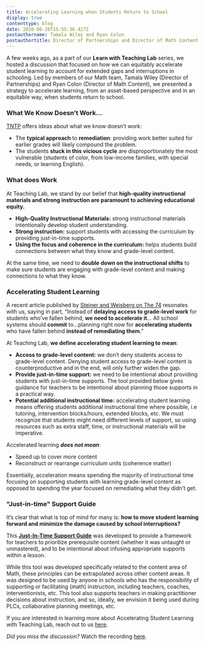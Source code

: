 ```yaml
---
title: Accelerating Learning when Students Return to School
display: true
contenttype: blog
date: 2020-06-26T15:55:36.427Z
postauthorname: Tamala Wiley and Ryan Colon
postauthortitle: Director of Partnerships and Director of Math Content
---
```

A few weeks ago, as a part of our **Learn with Teaching Lab** series, we hosted a discussion that focused on how we can equitably accelerate student learning to account for extended gaps and interruptions in schooling. Led by members of our Math team, Tamala Wiley (Director of Partnerships) and Ryan Colon (Director of Math Content), we presented a strategy to accelerate learning, from an asset-based perspective and in an equitable way, when students return to school.

### What We Know Doesn’t Work...

[TNTP](https://tntp.org/assets/set-resources/TNTP_Learning_Acceleration_Guide_Final.pdf) offers ideas about what we know doesn’t work:

* The **typical approach** to **remediation**: providing work better suited for earlier grades will likely compound the problem.
* The students **stuck in this vicious cycle** are disproportionately the most vulnerable (students of color, from low-income families, with special needs, or learning English).

### What does Work

At Teaching Lab, we stand by our belief that **high-quality instructional materials and strong instruction are paramount to achieving educational equity.**

* **High-Quality Instructional Materials:** strong instructional materials intentionally develop student understanding.
* **Strong instruction:** support students with accessing the curriculum by providing just-in-time supports.
* **Using the focus and coherence in the curriculum:** helps students build connections between what they know and grade-level content.

At the same time, we need to **double down on the instructional shifts** to make sure students are engaging with grade-level content and making connections to what they know.

### Accelerating Student Learning

A recent article published by [Steiner and Weisberg on The 74](https://www.the74million.org/article/steiner-weisberg-when-students-go-back-to-school-too-many-will-start-the-year-behind-heres-how-to-catch-them-up-in-real-time/) resonates with us, saying in part, “Instead of **delaying access to grade-level work** for students who’ve fallen behind, **we need to accelerate it**… All school systems should **commit** to...planning right now for **accelerating students** who have fallen behind **instead of remediating them**.”

At Teaching Lab, **we define accelerating student learning to mean**:

* **Access to grade-level content:** we don’t deny students access to grade-level content. Denying student access to grade-level content is counterproductive and in the end, will only further widen the gap.
* **Provide just-in-time support:** we need to be intentional about providing students with just-in-time supports. The tool provided below gives guidance for teachers to be intentional about planning those supports in a practical way.
* **Potential additional instructional time:** accelerating student learning means offering students additional instructional time where possible, i.e tutoring, intervention blocks/hours, extended blocks, etc. We must recognize that students might need different levels of support, so using resources such as extra staff, time, or instructional materials will be imperative.

Accelerated learning ***does not mean***:

* Speed up to cover more content
* Reconstruct or rearrange curriculum units (coherence matter)

Essentially, acceleration means spending the majority of instructional time focusing on supporting students with learning grade-level content as opposed to spending the year focused on remediating what they didn’t get.

### "Just-in-time" Support Guide

It’s clear that what is top of mind for many is: **how to move student learning forward and minimize the damage caused by school interruptions?**

This **[Just-In-Time Support Guide](https://www.teachinglab.org/uploads/teaching-lab-template-just-in-time-supports-guide.pdf)** was developed to provide a framework for teachers to prioritize prerequisite content (whether it was untaught or unmastered), and to be intentional about infusing appropriate supports within a lesson.

While this tool was developed specifically related to the content area of Math, these principles can be extrapolated across other content areas. It was designed to be used by anyone in schools who has the responsibility of supporting or facilitating (math) instruction, including teachers, coaches, interventionists, etc. This tool also supports teachers in making practitioner decisions about instruction, and so, ideally, we envision it being used during PLCs, collaborative planning meetings, etc.

If you are interested in learning more about Accelerating Student Learning with Teaching Lab, reach out to us [here](mailto:sheena.lights@teachinglab.org).

*Did you miss the discussion?* Watch the recording [here](https://us02web.zoom.us/rec/share/3tYqEL6gpmFOQJ2QsBrQCv8_F67XT6a81CYe-vcNmUln94F5J5pA7BFIoN_sTtqJ?startTime=1591900933000).